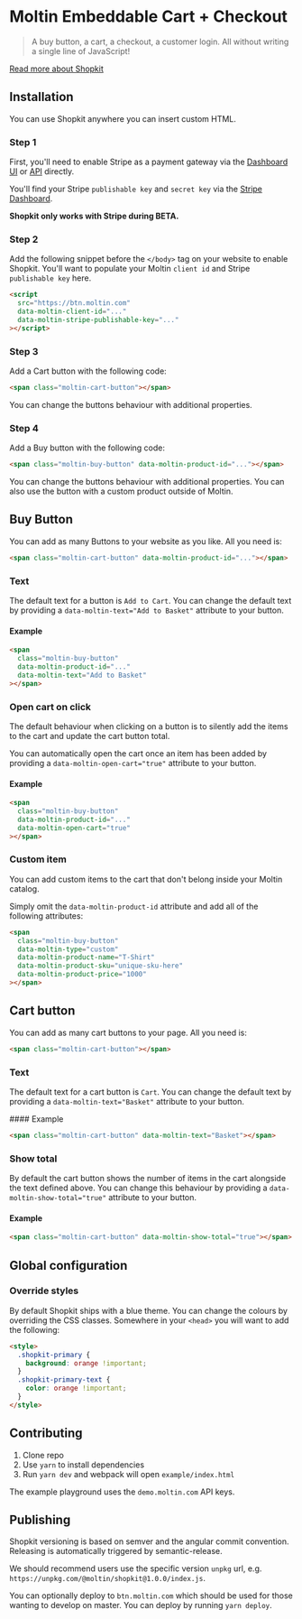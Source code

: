 # Moltin Embeddable Cart + Checkout

> A buy button, a cart, a checkout, a customer login. All without writing a single line of JavaScript!

[Read more about Shopkit](https://www.moltin.com/commerce-solutions/embeddable-cart)

## Installation

You can use Shopkit anywhere you can insert custom HTML.

### Step 1

First, you'll need to enable Stripe as a payment gateway via the [Dashboard UI](https://dashboard.moltin.com/app/settings/gateways/stripe) or [API](https://docs.moltin.com/api/payments/gateways/configure-stripe) directly.

You'll find your Stripe `publishable key` and `secret key` via the [Stripe Dashboard](https://dashboard.stripe.com).

**Shopkit only works with Stripe during BETA.**

### Step 2

Add the following snippet before the `</body>` tag on your website to enable Shopkit. You'll want to populate your Moltin `client id` and Stripe `publishable key` here.

```html
<script
  src="https://btn.moltin.com"
  data-moltin-client-id="..."
  data-moltin-stripe-publishable-key="..."
></script>
```

### Step 3

Add a Cart button with the following code:

```html
<span class="moltin-cart-button"></span>
```

You can change the buttons behaviour with additional properties.

### Step 4

Add a Buy button with the following code:

```html
<span class="moltin-buy-button" data-moltin-product-id="..."></span>
```

You can change the buttons behaviour with additional properties. You can also use the button with a custom product outside of Moltin.

## Buy Button

You can add as many Buttons to your website as you like. All you need is:

```html
<span class="moltin-cart-button" data-moltin-product-id="..."></span>
```

### Text

The default text for a button is `Add to Cart`. You can change the default text by providing a `data-moltin-text="Add to Basket"` attribute to your button.

#### Example

```html
<span
  class="moltin-buy-button"
  data-moltin-product-id="..."
  data-moltin-text="Add to Basket"
></span>
```

### Open cart on click

The default behaviour when clicking on a button is to silently add the items to the cart and update the cart button total.

You can automatically open the cart once an item has been added by providing a `data-moltin-open-cart="true"` attribute to your button.

#### Example

```html
<span
  class="moltin-buy-button"
  data-moltin-product-id="..."
  data-moltin-open-cart="true"
></span>
```

### Custom item

You can add custom items to the cart that don't belong inside your Moltin catalog.

Simply omit the `data-moltin-product-id` attribute and add all of the following attributes:

```html
<span
  class="moltin-buy-button"
  data-moltin-type="custom"
  data-moltin-product-name="T-Shirt"
  data-moltin-product-sku="unique-sku-here"
  data-moltin-product-price="1000"
></span>
```

## Cart button

You can add as many cart buttons to your page. All you need is:

```html
<span class="moltin-cart-button"></span>
```

### Text

The default text for a cart button is `Cart`. You can change the default text by providing a `data-moltin-text="Basket"` attribute to your button.

#### Example

```html
<span class="moltin-cart-button" data-moltin-text="Basket"></span>
```

### Show total

By default the cart button shows the number of items in the cart alongside the text defined above. You can change this behaviour by providing a `data-moltin-show-total="true"` attribute to your button.

#### Example

```html
<span class="moltin-cart-button" data-moltin-show-total="true"></span>
```

## Global configuration

### Override styles

By default Shopkit ships with a blue theme. You can change the colours by overriding the CSS classes.
Somewhere in your `<head>` you will want to add the following:

```html
<style>
  .shopkit-primary {
    background: orange !important;
  }
  .shopkit-primary-text {
    color: orange !important;
  }
</style>
```

## Contributing

1. Clone repo
2. Use `yarn` to install dependencies
3. Run `yarn dev` and webpack will open `example/index.html`

The example playground uses the `demo.moltin.com` API keys.

## Publishing

Shopkit versioning is based on semver and the angular commit convention. Releasing is automatically triggered by semantic-release.

We should recommend users use the specific version `unpkg` url, e.g. `https://unpkg.com/@moltin/shopkit@1.0.0/index.js`.

You can optionally deploy to `btn.moltin.com` which should be used for those wanting to develop on master. You can deploy by running `yarn deploy`.
